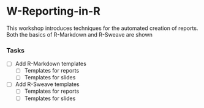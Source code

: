 # W-Reporting-in-R
This workshop introduces techniques for the automated creation of reports. Both the basics of R-Markdown and R-Sweave are shown

### Tasks
- [ ] Add R-Markdown templates
  - [ ] Templates for reports
  - [ ] Templates for slides
- [ ] Add R-Sweave templates
  - [ ] Templates for reports
  - [ ] Templates for slides